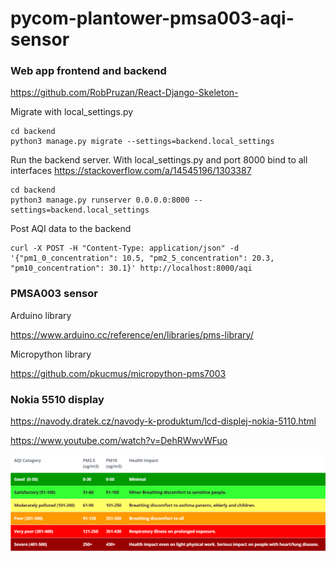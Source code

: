 # pycom-plantower-pmsa003-aqi-sensor

### Web app frontend and backend
https://github.com/RobPruzan/React-Django-Skeleton-

Migrate with local_settings.py

    cd backend
    python3 manage.py migrate --settings=backend.local_settings

Run the backend server. With local_settings.py and port 8000 bind to all interfaces
https://stackoverflow.com/a/14545196/1303387

    cd backend
    python3 manage.py runserver 0.0.0.0:8000 --settings=backend.local_settings

Post AQI data to the backend

    curl -X POST -H "Content-Type: application/json" -d '{"pm1_0_concentration": 10.5, "pm2_5_concentration": 20.3, "pm10_concentration": 30.1}' http://localhost:8000/aqi

### PMSA003 sensor

Arduino library

https://www.arduino.cc/reference/en/libraries/pms-library/

Micropython library

https://github.com/pkucmus/micropython-pms7003

### Nokia 5510 display

https://navody.dratek.cz/navody-k-produktum/lcd-displej-nokia-5110.html

https://www.youtube.com/watch?v=DehRWwvWFuo

![pm levels](pm_levels.png)
